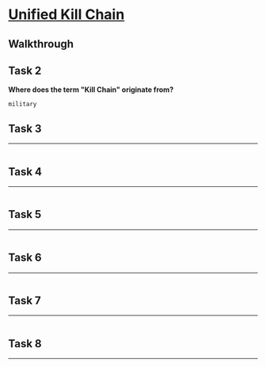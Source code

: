 # [Unified Kill Chain](https://tryhackme.com/room/unifiedkillchain)

## Walkthrough

## Task 2

**Where does the term "Kill Chain" originate from?**
```shell
military
```

## Task 3

****
```shell

```

## Task 4

****
```shell

```

## Task 5

****
```shell

```

## Task 6

****
```shell

```

## Task 7

****
```shell

```

## Task 8

****
```shell

```
